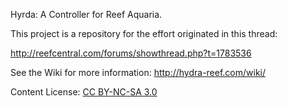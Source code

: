 Hyrda: A Controller for Reef Aquaria.

This project is a repository for the effort originated in this thread:

http://reefcentral.com/forums/showthread.php?t=1783536

See the Wiki for more information:
http://hydra-reef.com/wiki/

Content License: <a href='http://creativecommons.org/licenses/by-nc-sa/3.0/'>CC BY-NC-SA 3.0</a>